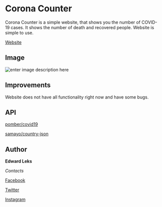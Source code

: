 # Corona Counter
Corona Counter is a simple website, that shows you the number of COVID-19 cases. It shows the number of death and recovered people. Website is simple to use.

[Website](https://edwardleks.github.io/corona_counter/)

## Image
![enter image description here](https://i.imgur.com/KzSO4KN.png)

## Improvements
Website does not have all functionality right now and have some bugs. 

## API
[pomber/covid19](https://github.com/pomber/covid19)

[samayo/country-json](https://github.com/samayo/country-json)

## Author
**Edward Leks**

*Contacts*

[Facebook](https://www.facebook.com/edward.leks.9)

[Twitter](https://twitter.com/home)

[Instagram](https://www.instagram.com/edwardleks/)
